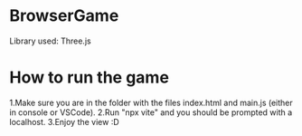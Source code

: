 # BrowserGame
Library used: Three.js

# How to run the game
1.Make sure you are in the folder with the files index.html and main.js (either in console or VSCode).
2.Run "npx vite" and you should be prompted with a localhost.
3.Enjoy the view :D
